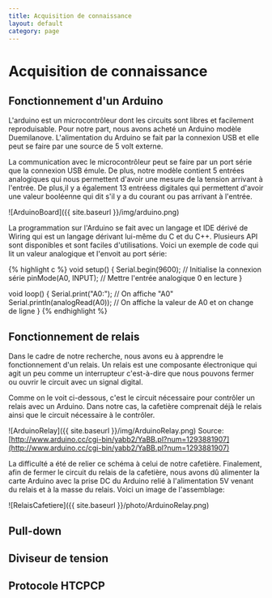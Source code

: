 ```yaml
---
title: Acquisition de connaissance
layout: default
category: page
---
```


Acquisition de connaissance
===========================

Fonctionnement d'un Arduino
---------------------------
L'arduino est un microcontrôleur dont les circuits sont libres et facilement
reproduisable. Pour notre part, nous avons acheté un Arduino modèle Duemilanove.
L'alimentation du Arduino se fait par la connexion USB et elle peut se faire
par une source de 5 volt externe. 

La communication avec le microcontrôleur peut se faire par un port série que 
la connexion USB émule. De plus, notre modèle contient 5 entrées analogiques qui
nous permettent d'avoir une mesure de la tension arrivant à l'entrée. De plus,il 
y a également 13 entréess digitales qui permettent d'avoir une valeur booléenne
qui dit s'il y a du courant ou pas arrivant à l'entrée.

![ArduinoBoard]({{ site.baseurl }}/img/arduino.png)

La programmation sur l'Arduino se fait avec un langage et IDE dérivé de Wiring 
qui est un langage dérivant lui-même du C et du C++. Plusieurs API sont 
disponibles et sont faciles d'utilisations. Voici un exemple de code qui 
lit un valeur analogique et l'envoit au port série:

{% highlight c %}
void setup()
{
  Serial.begin(9600); // Initialise la connexion série
  pinMode(A0, INPUT); // Mettre l'entrée analogique 0 en lecture
}

void loop()
{
  Serial.print("A0:"); // On affiche "A0"
  Serial.println(analogRead(A0)); // On affiche la valeur de A0 et on change de ligne
}
{% endhighlight %}

Fonctionnement de relais
------------------------

Dans le cadre de notre recherche, nous avons eu à apprendre le fonctionnement
d'un relais. Un relais est une composante électronique qui agit un peu comme
un interrupteur c'est-à-dire que nous pouvons fermer ou ouvrir le circuit 
avec un signal digital. 

Comme on le voit ci-dessous, c'est le circuit nécessaire pour contrôler un relais
avec un Arduino. Dans notre cas, la cafetière comprenait déjà le relais ainsi que
le circuit nécessaire à le contrôler.

![ArduinoRelay]({{ site.baseurl }}/img/ArduinoRelay.png)
Source: [http://www.arduino.cc/cgi-bin/yabb2/YaBB.pl?num=1293881907](http://www.arduino.cc/cgi-bin/yabb2/YaBB.pl?num=1293881907)

La difficulté a été de relier ce schéma à celui de notre cafetière. Finalement, 
afin de fermer le circuit du relais de la cafetière, nous avons dû alimenter 
la carte Arduino avec la prise DC du Arduino relié à l'alimentation 5V venant
du relais et à la masse du relais. Voici un image de l'assemblage:

![RelaisCafetiere]({{ site.baseurl }}/photo/ArduinoRelay.png)

Pull-down
---------


Diviseur de tension
-------------------


Protocole HTCPCP
----------------


